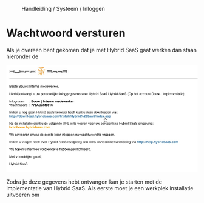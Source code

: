<properties>
	<page>
		<title>Wachtwoord versturen</title>
			</page>
	<menu>
		<position>Handleiding / Systeem / Inloggen</position>
		<title>Wachtwoord versturen</title>
	</menu>
</properties>


Wachtwoord versturen
====================

Als je overeen bent gekomen dat je met Hybrid SaaS gaat werken dan staan hieronder de 

![](images/gebruiker-inlog.jpg) 

Zodra je deze gegevens hebt ontvangen kan je starten met de implementatie van Hybrid SaaS. Als eerste moet je een werkplek installatie uitvoeren om  


